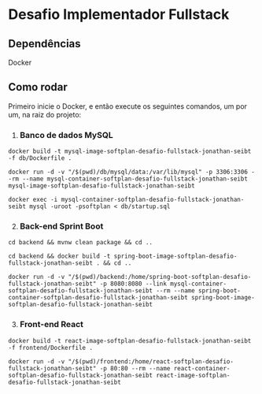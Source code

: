 # Desafio Implementador Fullstack

## Dependências

Docker

## Como rodar

Primeiro inicie o Docker, e então execute os seguintes comandos, um por um, na raiz do projeto:

1. ### Banco de dados MySQL

```
docker build -t mysql-image-softplan-desafio-fullstack-jonathan-seibt -f db/Dockerfile .
```

```
docker run -d -v "/$(pwd)/db/mysql/data:/var/lib/mysql" -p 3306:3306 --rm --name mysql-container-softplan-desafio-fullstack-jonathan-seibt mysql-image-softplan-desafio-fullstack-jonathan-seibt
```

```
docker exec -i mysql-container-softplan-desafio-fullstack-jonathan-seibt mysql -uroot -psoftplan < db/startup.sql
```

2. ### Back-end Sprint Boot

```
cd backend && mvnw clean package && cd ..
```

```
cd backend && docker build -t spring-boot-image-softplan-desafio-fullstack-jonathan-seibt . && cd ..
```

```
docker run -d -v "/$(pwd)/backend:/home/spring-boot-softplan-desafio-fullstack-jonathan-seibt" -p 8080:8080 --link mysql-container-softplan-desafio-fullstack-jonathan-seibt --rm --name spring-boot-container-softplan-desafio-fullstack-jonathan-seibt spring-boot-image-softplan-desafio-fullstack-jonathan-seibt
```

3. ### Front-end React

```
docker build -t react-image-softplan-desafio-fullstack-jonathan-seibt -f frontend/Dockerfile .
```

```
docker run -d -v "/$(pwd)/frontend:/home/react-softplan-desafio-fullstack-jonathan-seibt" -p 80:80 --rm --name react-container-softplan-desafio-fullstack-jonathan-seibt react-image-softplan-desafio-fullstack-jonathan-seibt
```
